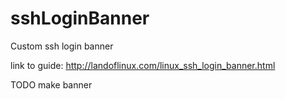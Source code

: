 # sshLoginBanner
Custom ssh login banner

link to guide: http://landoflinux.com/linux_ssh_login_banner.html

TODO
make banner

